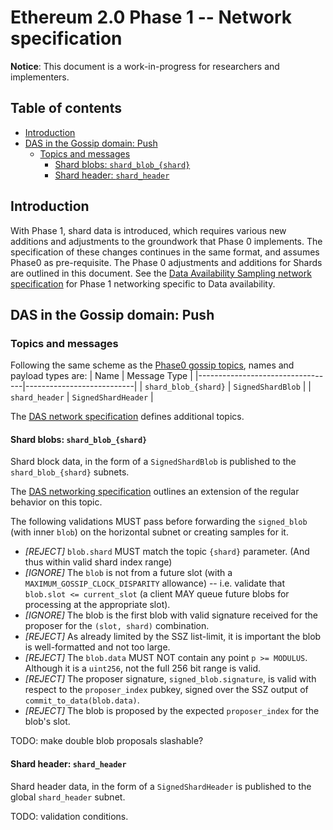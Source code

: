 # Ethereum 2.0 Phase 1 -- Network specification

**Notice**: This document is a work-in-progress for researchers and implementers.

## Table of contents

<!-- START doctoc generated TOC please keep comment here to allow auto update -->
<!-- DON'T EDIT THIS SECTION, INSTEAD RE-RUN doctoc TO UPDATE -->

- [Introduction](#introduction)
- [DAS in the Gossip domain: Push](#das-in-the-gossip-domain-push)
  - [Topics and messages](#topics-and-messages)
    - [Shard blobs: `shard_blob_{shard}`](#shard-blobs-shard_blob_shard)
    - [Shard header: `shard_header`](#shard-header-shard_header)

<!-- END doctoc generated TOC please keep comment here to allow auto update -->

## Introduction

With Phase 1, shard data is introduced, which requires various new additions and adjustments to the groundwork that Phase 0 implements.
The specification of these changes continues in the same format, and assumes Phase0 as pre-requisite. 
The Phase 0 adjustments and additions for Shards are outlined in this document.
See the [Data Availability Sampling network specification](./das-p2p.md) for Phase 1 networking specific to Data availability.  


## DAS in the Gossip domain: Push

### Topics and messages

Following the same scheme as the [Phase0 gossip topics](../phase0/p2p-interface.md#topics-and-messages), names and payload types are:
| Name                             | Message Type              |
|----------------------------------|---------------------------|
| `shard_blob_{shard}`             | `SignedShardBlob`         |
| `shard_header`                   | `SignedShardHeader`       |

The [DAS network specification](./das-p2p.md) defines additional topics.

#### Shard blobs: `shard_blob_{shard}`

Shard block data, in the form of a `SignedShardBlob` is published to the `shard_blob_{shard}` subnets.

The [DAS networking specification](./das-p2p.md#horizontal-subnets) outlines an extension of the regular behavior on this topic.

The following validations MUST pass before forwarding the `signed_blob` (with inner `blob`) on the horizontal subnet or creating samples for it.
- _[REJECT]_ `blob.shard` MUST match the topic `{shard}` parameter. (And thus within valid shard index range)
- _[IGNORE]_ The `blob` is not from a future slot (with a `MAXIMUM_GOSSIP_CLOCK_DISPARITY` allowance) --
  i.e. validate that `blob.slot <= current_slot`
  (a client MAY queue future blobs for processing at the appropriate slot).
- _[IGNORE]_ The blob is the first blob with valid signature received for the proposer for the `(slot, shard)` combination.
- _[REJECT]_ As already limited by the SSZ list-limit, it is important the blob is well-formatted and not too large.
- _[REJECT]_ The `blob.data` MUST NOT contain any point `p >= MODULUS`. Although it is a `uint256`, not the full 256 bit range is valid.
- _[REJECT]_ The proposer signature, `signed_blob.signature`, is valid with respect to the `proposer_index` pubkey, signed over the SSZ output of `commit_to_data(blob.data)`.
- _[REJECT]_ The blob is proposed by the expected `proposer_index` for the blob's slot.

TODO: make double blob proposals slashable?

#### Shard header: `shard_header`

Shard header data, in the form of a `SignedShardHeader` is published to the global `shard_header` subnet.

TODO: validation conditions.

